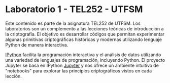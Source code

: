<a name="TEL252-Lab1"></a>
# Laboratorio 1 - TEL252 - UTFSM #

Este contenido es parte de la asignatura TEL252 de UTFSM. Los laboratorios son un complemento a las lecciones teóricas de introducción a la criptografía. El objetivo es desarrollar códigos que permitan experimentar algunas primitivas criptográficas históricas y modernas utilizando lenguaje Python de manera interactiva.

[IPython](https://ipython.org/) facilita la programación interactiva y el análisis de datos utilizando una variedad de lenguajes de programación, incluyendo Python. El proyecto Jupyter se basa en IPython [Jupyter](http://jupyter.org/) y nos ofrece un ambiente intuitivo de "notebooks" para explorar las principios criptográficos vistos en cada lección.


